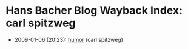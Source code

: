 # Hans Bacher Blog Wayback Index: carl spitzweg

* 2009-01-06 (20:23): [humor](https://web.archive.org/web/https://one1more2time3.wordpress.com/2009/01/06/humor/) (carl spitzweg)